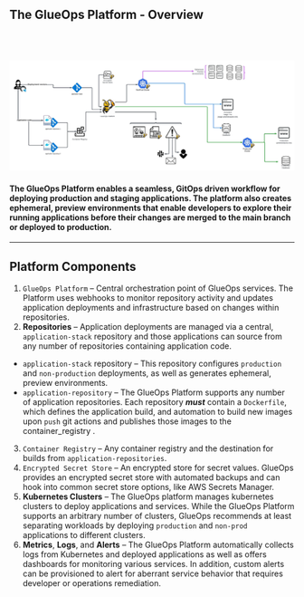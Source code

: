 ## The GlueOps Platform - Overview
\
\
\
![Alt text](GlueOpsPlatformOverview.jpeg?raw=true "GlueOps Platform Overview")

#### The GlueOps Platform enables a seamless, GitOps driven workflow for deploying production and staging applications.  The platform also creates ephemeral, preview environments that enable developers to explore their running applications before their changes are merged to the main branch or deployed to production.

----

## Platform Components
1. `GlueOps Platform` – Central orchestration point of GlueOps services.  The Platform uses webhooks to monitor repository activity and updates application deployments and infrastructure based on changes within repositories.
2. **Repositories** – Application deployments are managed via a central, `application-stack` repository and those applications can source from any number of repositories containing application code.
  - `application-stack` repository – This repository configures `production` and `non-production` deployments, as well as generates ephemeral, preview environments.
  - `application-repository` – The GlueOps Platform supports any number of application repositories.  Each repository **_must_** contain a `Dockerfile`, which defines the application build, and automation to build new images upon `push` git actions and publishes those images to the container_registry .
3.  `Container Registry` – Any container registry and the destination for builds from `application-repositories`.
4. `Encrypted Secret Store` – An encrypted store for secret values.  GlueOps provides an encrypted secret store with automated backups and can hook into common secret store options, like AWS Secrets Manager.
5. **Kubernetes Clusters** – The GlueOps platform manages kubernetes clusters to deploy applications and services.  While the GlueOps Platform supports an arbitrary number of clusters, GlueOps recommends at least separating workloads by deploying `production` and `non-prod` applications to different clusters.
6. **Metrics**, **Logs**, and **Alerts** – The GlueOps Platform automatically collects logs from Kubernetes and deployed applications as well as offers dashboards for monitoring various services.  In addition, custom alerts can be provisioned to alert for aberrant service behavior that requires developer or operations remediation.
